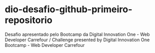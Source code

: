 # dio-desafio-github-primeiro-repositorio
Desafio apresentado pelo Bootcamp  da Digital Innovation One - Web Developer Carrefour / Challenge presented by Digital Innovation One Bootcamp - Web Developer Carrefour
